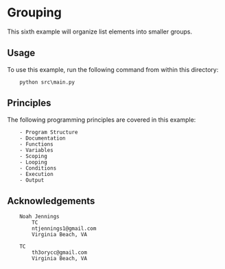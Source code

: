 # Grouping

This sixth example will organize list elements into smaller groups.

## Usage

To use this example, run the following command from within this directory:

```
    python src\main.py
```

## Principles

The following programming principles are covered in this example:

```
    - Program Structure
    - Documentation
    - Functions
    - Variables
    - Scoping
    - Looping
    - Conditions
    - Execution
    - Output
```

## Acknowledgements

```
    Noah Jennings 
        TC 
        ntjennings1@gmail.com
        Virginia Beach, VA
        
    TC 
        th3orycc@gmail.com
        Virginia Beach, VA
```